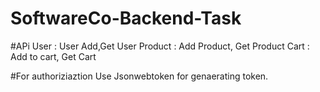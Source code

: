 # SoftwareCo-Backend-Task
#APi
User : User Add,Get User
Product : Add Product, Get Product
Cart : Add to cart, Get Cart

#For authoriziaztion
Use Jsonwebtoken for genaerating token.
